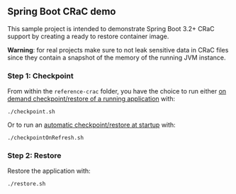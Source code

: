 ## Spring Boot CRaC demo

This sample project is intended to demonstrate Spring Boot 3.2+ CRaC support by creating a ready to restore container image.

**Warning**: for real projects make sure to not leak sensitive data in CRaC files since they contain a snapshot of the memory of the running JVM instance. 

### Step 1: Checkpoint

From within the `reference-crac` folder, you have the choice to run either [on demand checkpoint/restore of a running application](https://docs.spring.io/spring-framework/reference/6.1/integration/checkpoint-restore.html#_on_demand_checkpointrestore_of_a_running_application) with:
```
./checkpoint.sh
```

Or to run an [automatic checkpoint/restore at startup](https://docs.spring.io/spring-framework/reference/6.1/integration/checkpoint-restore.html#_automatic_checkpointrestore_at_startup) with:
```
./checkpointOnRefresh.sh
```

### Step 2: Restore
Restore the application with:
```
./restore.sh
```
